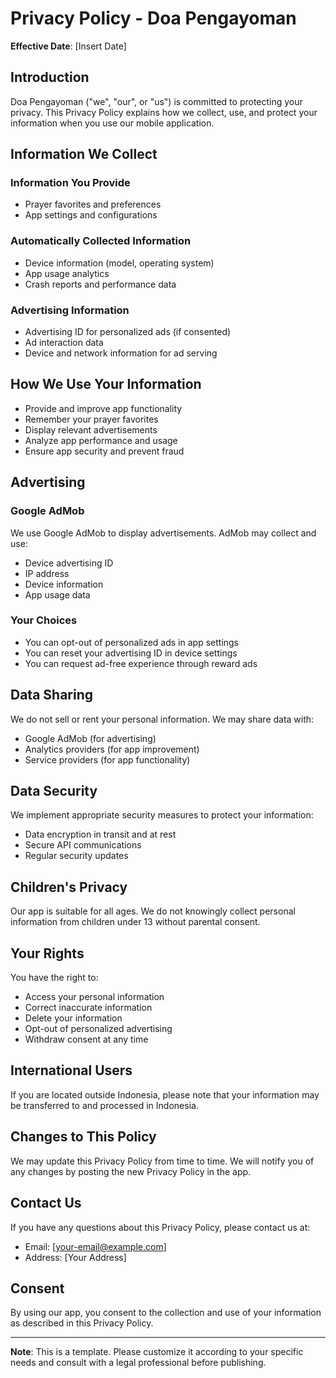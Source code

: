 # Privacy Policy - Doa Pengayoman

**Effective Date**: [Insert Date]

## Introduction

Doa Pengayoman ("we", "our", or "us") is committed to protecting your privacy. This Privacy Policy explains how we collect, use, and protect your information when you use our mobile application.

## Information We Collect

### Information You Provide
- Prayer favorites and preferences
- App settings and configurations

### Automatically Collected Information
- Device information (model, operating system)
- App usage analytics
- Crash reports and performance data

### Advertising Information
- Advertising ID for personalized ads (if consented)
- Ad interaction data
- Device and network information for ad serving

## How We Use Your Information

- Provide and improve app functionality
- Remember your prayer favorites
- Display relevant advertisements
- Analyze app performance and usage
- Ensure app security and prevent fraud

## Advertising

### Google AdMob
We use Google AdMob to display advertisements. AdMob may collect and use:
- Device advertising ID
- IP address
- Device information
- App usage data

### Your Choices
- You can opt-out of personalized ads in app settings
- You can reset your advertising ID in device settings
- You can request ad-free experience through reward ads

## Data Sharing

We do not sell or rent your personal information. We may share data with:
- Google AdMob (for advertising)
- Analytics providers (for app improvement)
- Service providers (for app functionality)

## Data Security

We implement appropriate security measures to protect your information:
- Data encryption in transit and at rest
- Secure API communications
- Regular security updates

## Children's Privacy

Our app is suitable for all ages. We do not knowingly collect personal information from children under 13 without parental consent.

## Your Rights

You have the right to:
- Access your personal information
- Correct inaccurate information
- Delete your information
- Opt-out of personalized advertising
- Withdraw consent at any time

## International Users

If you are located outside Indonesia, please note that your information may be transferred to and processed in Indonesia.

## Changes to This Policy

We may update this Privacy Policy from time to time. We will notify you of any changes by posting the new Privacy Policy in the app.

## Contact Us

If you have any questions about this Privacy Policy, please contact us at:
- Email: [your-email@example.com]
- Address: [Your Address]

## Consent

By using our app, you consent to the collection and use of your information as described in this Privacy Policy.

---

**Note**: This is a template. Please customize it according to your specific needs and consult with a legal professional before publishing.
